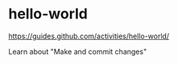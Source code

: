 # hello-world
https://guides.github.com/activities/hello-world/

Learn about "Make and commit changes"
